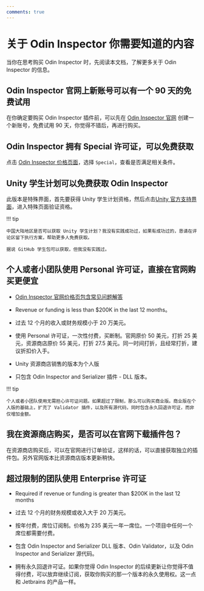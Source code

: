 ```yaml
---
comments: true
---
```


# 关于 Odin Inspector 你需要知道的内容

当你在思考购买 Odin Inspector 时，先阅读本文档，了解更多关于 Odin Inspector 的信息。

## Odin Inspector 官网上新账号可以有一个 90 天的免费试用

在你确定要购买 Odin Inspector 插件前，可以先在 [Odin Inspector 官网](https://odininspector.com/) 创建一个新账号，免费试用 90 天，你觉得不错后，再进行购买。

## Odin Inspector 拥有 Special 许可证，可以免费获取

点击 [Odin Inspector 价格页面](https://odininspector.com/pricing)，选择 `Special`，查看是否满足相关条件。

## Unity 学生计划可以免费获取 Odin Inspector

此版本是特殊界面，首先要获得 Unity 学生计划资格，然后点击[Unity 官方支持界面](https://support.unity.com/hc/en-us/articles/29430387545108-How-do-I-access-the-free-Odin-Inspector-and-Odin-Validator-educational-licenses)，进入特殊页面验证资格。

!!! tip

    中国大陆地区是否可以获取 Unity 学生计划？我没有实践成功过，如果有成功过的，恳请在评论区留下执行方案，帮助更多人免费获取。
    
    据说 GitHub 学生包可以获取，但我没有实践过。

## 个人或者小团队使用 Personal 许可证，直接在官网购买更便宜

- [Odin Inspector 官网价格页包含常见问题解答](https://odininspector.com/pricing)

- Revenue or funding is less than $200K in the last 12 months。

- 过去 12 个月的收入或财务规模小于 20 万美元。

- 使用 Personal 许可证，一次性付费，买断制。官网原价 50 美元，打折 25 美元，资源商店原价 55 美元，打折 27.5 美元。同一时间打折，且经常打折，建议折扣价入手。

- Unity 资源商店销售的版本为个人版

- 只包含 Odin Inspector and Serializer 插件 - DLL 版本。

!!! tip

    个人或者小团队使用无需担心许可证问题。如果超过了限制，那么可以购买商业版。商业版在个人版的基础上，扩充了 Validator 插件，以及所有源代码，同时包含永久回退许可证，而非仅增加金额。

## 我在资源商店购买，是否可以在官网下载插件包？

在资源商店购买后，可以在官网进行订单验证，这样的话，可以直接获取独立的插件包。另外官网版本比资源商店版本更新稍快。

## 超过限制的团队使用 Enterprise 许可证

- Required if revenue or funding is greater than $200K in the last 12 months

- 过去 12 个月的财务规模或收入大于 20 万美元。

- 按年付费，席位订阅制。价格为 235 美元一年一席位。一个项目中任何一个席位都需要付费。

- 包含 Odin Inspector and Serializer DLL 版本、Odin Validator，以及 Odin Inspector and Serializer 源代码。

- 拥有永久回退许可证。如果你觉得 Odin Inspector 的后续更新让你觉得不值得付费，可以放弃继续订阅，获取你购买的那一个版本的永久使用权。这一点和 Jetbrains 的产品一样。
